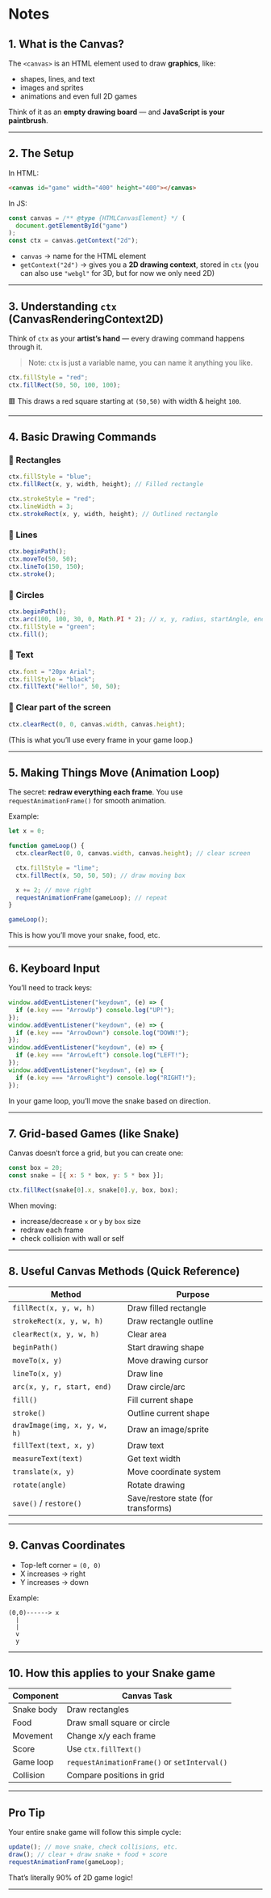 # Notes

## 1. What is the Canvas?

The `<canvas>` is an HTML element used to draw **graphics**, like:

- shapes, lines, and text
- images and sprites
- animations and even full 2D games

Think of it as an **empty drawing board** — and **JavaScript is your paintbrush**.

---

## 2. The Setup

In HTML:

```html
<canvas id="game" width="400" height="400"></canvas>
```

In JS:

```js
const canvas = /** @type {HTMLCanvasElement} */ (
  document.getElementById("game")
);
const ctx = canvas.getContext("2d");
```

- `canvas` → name for the HTML element
- `getContext("2d")` → gives you a **2D drawing context**, stored in `ctx`
  (you can also use `"webgl"` for 3D, but for now we only need 2D)

---

## 3. Understanding `ctx` (CanvasRenderingContext2D)

Think of `ctx` as your **artist’s hand** — every drawing command happens through it.

> Note: `ctx` is just a variable name, you can name it anything you like.

```js
ctx.fillStyle = "red";
ctx.fillRect(50, 50, 100, 100);
```

🟥 This draws a red square starting at `(50,50)` with width & height `100`.

---

## 4. Basic Drawing Commands

### 🔹 Rectangles

```js
ctx.fillStyle = "blue";
ctx.fillRect(x, y, width, height); // Filled rectangle

ctx.strokeStyle = "red";
ctx.lineWidth = 3;
ctx.strokeRect(x, y, width, height); // Outlined rectangle
```

### 🔹 Lines

```js
ctx.beginPath();
ctx.moveTo(50, 50);
ctx.lineTo(150, 150);
ctx.stroke();
```

### 🔹 Circles

```js
ctx.beginPath();
ctx.arc(100, 100, 30, 0, Math.PI * 2); // x, y, radius, startAngle, endAngle
ctx.fillStyle = "green";
ctx.fill();
```

### 🔹 Text

```js
ctx.font = "20px Arial";
ctx.fillStyle = "black";
ctx.fillText("Hello!", 50, 50);
```

### 🔹 Clear part of the screen

```js
ctx.clearRect(0, 0, canvas.width, canvas.height);
```

(This is what you’ll use every frame in your game loop.)

---

## 5. Making Things Move (Animation Loop)

The secret: **redraw everything each frame**.
You use `requestAnimationFrame()` for smooth animation.

Example:

```js
let x = 0;

function gameLoop() {
  ctx.clearRect(0, 0, canvas.width, canvas.height); // clear screen

  ctx.fillStyle = "lime";
  ctx.fillRect(x, 50, 50, 50); // draw moving box

  x += 2; // move right
  requestAnimationFrame(gameLoop); // repeat
}

gameLoop();
```

This is how you’ll move your snake, food, etc.

---

## 6. Keyboard Input

You’ll need to track keys:

```js
window.addEventListener("keydown", (e) => {
  if (e.key === "ArrowUp") console.log("UP!");
});
window.addEventListener("keydown", (e) => {
  if (e.key === "ArrowDown") console.log("DOWN!");
});
window.addEventListener("keydown", (e) => {
  if (e.key === "ArrowLeft") console.log("LEFT!");
});
window.addEventListener("keydown", (e) => {
  if (e.key === "ArrowRight") console.log("RIGHT!");
});
```

In your game loop, you’ll move the snake based on direction.

---

## 7. Grid-based Games (like Snake)

Canvas doesn’t force a grid, but you can create one:

```js
const box = 20;
const snake = [{ x: 5 * box, y: 5 * box }];

ctx.fillRect(snake[0].x, snake[0].y, box, box);
```

When moving:

- increase/decrease `x` or `y` by `box` size
- redraw each frame
- check collision with wall or self

---

## 8. Useful Canvas Methods (Quick Reference)

| Method                       | Purpose                             |
| ---------------------------- | ----------------------------------- |
| `fillRect(x, y, w, h)`       | Draw filled rectangle               |
| `strokeRect(x, y, w, h)`     | Draw rectangle outline              |
| `clearRect(x, y, w, h)`      | Clear area                          |
| `beginPath()`                | Start drawing shape                 |
| `moveTo(x, y)`               | Move drawing cursor                 |
| `lineTo(x, y)`               | Draw line                           |
| `arc(x, y, r, start, end)`   | Draw circle/arc                     |
| `fill()`                     | Fill current shape                  |
| `stroke()`                   | Outline current shape               |
| `drawImage(img, x, y, w, h)` | Draw an image/sprite                |
| `fillText(text, x, y)`       | Draw text                           |
| `measureText(text)`          | Get text width                      |
| `translate(x, y)`            | Move coordinate system              |
| `rotate(angle)`              | Rotate drawing                      |
| `save()` / `restore()`       | Save/restore state (for transforms) |

---

## 9. Canvas Coordinates

- Top-left corner = `(0, 0)`
- X increases → right
- Y increases → down

Example:

```
(0,0)------> x
  |
  |
  v
  y
```

---

## 10. How this applies to your Snake game

| Component  | Canvas Task                                  |
| ---------- | -------------------------------------------- |
| Snake body | Draw rectangles                              |
| Food       | Draw small square or circle                  |
| Movement   | Change x/y each frame                        |
| Score      | Use `ctx.fillText()`                         |
| Game loop  | `requestAnimationFrame()` or `setInterval()` |
| Collision  | Compare positions in grid                    |

---

## Pro Tip

Your entire snake game will follow this simple cycle:

```js
update(); // move snake, check collisions, etc.
draw(); // clear + draw snake + food + score
requestAnimationFrame(gameLoop);
```

That’s literally 90% of 2D game logic!

---
